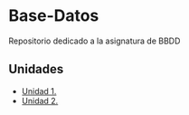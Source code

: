 # Base-Datos

Repositorio dedicado a la asignatura de BBDD

## Unidades
- [Unidad 1.](Unidad-1)
- [Unidad 2.](Unidad-2)

